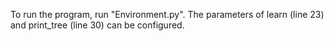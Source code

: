 To run the program, run "Environment.py". The parameters of learn (line 23) and print_tree (line 30) can be configured.